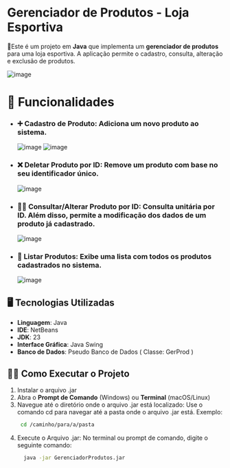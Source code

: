 # Gerenciador de Produtos - Loja Esportiva

🧾Este é um projeto em **Java** que implementa um **gerenciador de produtos** para uma loja esportiva. A aplicação permite o cadastro, consulta, alteração e exclusão de produtos. 


![image](https://github.com/user-attachments/assets/d5c3a1fb-8f4d-48a9-a5f3-32b8d69f6473)

#  🔧 Funcionalidades

- ### ➕ **Cadastro de Produto**: Adiciona um novo produto ao sistema.

   ![image](https://github.com/user-attachments/assets/5e96d278-14b5-491c-a311-60952888a515)  ![image](https://github.com/user-attachments/assets/6594e810-f5de-4770-b517-56d77468bd17)

- ### ❌ **Deletar Produto por ID**: Remove um produto com base no seu identificador único.

  ![image](https://github.com/user-attachments/assets/42cf87e8-54ef-497d-9f9e-b7ced31d9c4e)


- ### 🔎📝 **Consultar/Alterar Produto por ID**: Consulta unitária por ID. Além disso, permite a modificação dos dados de um produto já cadastrado.
  ![image](https://github.com/user-attachments/assets/c88c7e1a-9770-4fd9-8f0b-3ea7e02dd84a)

- ### 📃  **Listar Produtos**: Exibe uma lista com todos os produtos cadastrados no sistema.

  ![image](https://github.com/user-attachments/assets/7464f40e-eaca-4d40-bf10-dbdc8ba2c120)


## 🖥️ Tecnologias Utilizadas

- **Linguagem**: Java
- **IDE**: NetBeans
- **JDK**: 23
- **Interface Gráfica**: Java Swing
- **Banco de Dados**: Pseudo Banco de Dados ( Classe: GerProd )

## 👨‍💻 Como Executar o Projeto

1. Instalar o arquivo .jar
2. Abra o **Prompt de Comando** (Windows) ou **Terminal** (macOS/Linux)
3. Navegue até o diretório onde o arquivo .jar está localizado:
   Use o comando cd para navegar até a pasta onde o arquivo .jar está. Exemplo:
    ```bash
     cd /caminho/para/a/pasta
    ```
5. Execute o Arquivo .jar:
   No terminal ou prompt de comando, digite o seguinte comando:
   ```bash
     java -jar GerenciadorProdutos.jar 
   ```
   

